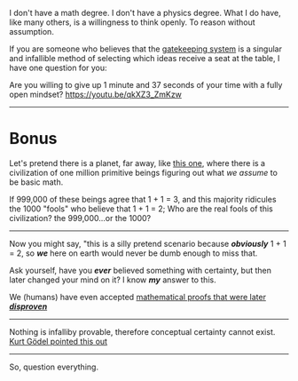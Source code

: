 I don't have a math degree. I don't have a physics degree. What I do have, like many others, is a willingness to think openly. To reason without assumption.

If you are someone who believes that the [gatekeeping system](https://en.wikipedia.org/wiki/Scholarly_peer_review) is a singular and infallible method of selecting which ideas receive a seat at the table, I have one question for you: 

Are you willing to give up 1 minute and 37 seconds of your time with a fully open mindset? https://youtu.be/qkXZ3_ZmKzw


___
# Bonus
Let's pretend there is a planet, far away, like [this one](https://en.wikipedia.org/wiki/Proxima_Centauri), where there is a civilization of one million primitive beings figuring out what *we assume* to be basic math.

If 999,000 of these beings agree that 1 + 1 = 3, and this majority ridicules the 1000 "fools" who believe that 1 + 1 = 2;
Who are the real fools of this civilization? the 999,000...or the 1000?

___
Now you might say, "this is a silly pretend scenario because ***obviously*** 1 + 1 = 2, so ***we*** here on earth would never be dumb enough to miss that.

Ask yourself, have you ***ever*** believed something with certainty, but then later changed your mind on it? I know ***my*** answer to this.

We (humans) have even accepted [mathematical proofs that were later ***disproven***](https://mathoverflow.net/questions/35468/widely-accepted-mathematical-results-that-were-later-shown-to-be-wrong)
___
Nothing is infalliby provable, therefore conceptual certainty cannot exist. [Kurt Gödel pointed this out](https://www.quantamagazine.org/how-godels-incompleteness-theorems-work-20200714/)
___
So, question everything.
